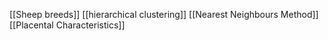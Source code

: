 [[Sheep breeds]]
[[hierarchical clustering]]
[[Nearest Neighbours Method]]
[[Placental Characteristics]]
